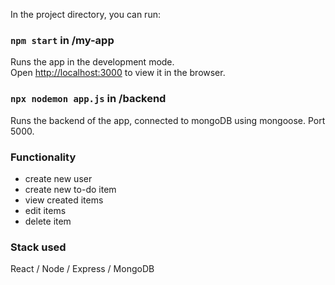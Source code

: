 In the project directory, you can run:

### `npm start` in /my-app

Runs the app in the development mode.<br />
Open [http://localhost:3000](http://localhost:3000) to view it in the browser.


### `npx nodemon app.js` in /backend

Runs the backend of the app, connected to mongoDB using mongoose. Port 5000.

### Functionality
- create new user
- create new to-do item
- view created items
- edit items
- delete item

### Stack used
React / Node / Express / MongoDB